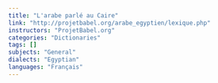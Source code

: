 ```yaml
---
title: "L'arabe parlé au Caire"
link: "http://projetbabel.org/arabe_egyptien/lexique.php"
instructors: "ProjetBabel.org"
categories: "Dictionaries"
tags: []
subjects: "General"
dialects: "Egyptian"
languages: "Français"
---
```


